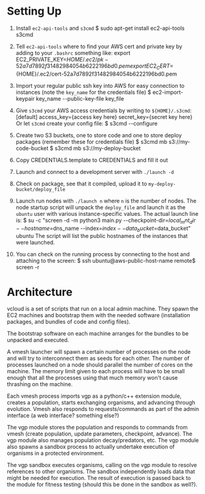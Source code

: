 Setting Up
==========

1.	Install `ec2-api-tools` and `s3cmd`
		$ sudo apt-get install ec2-api-tools s3cmd

1.	Tell `ec2-api-tools` where to find your AWS cert and private key by adding to your `.bashrc` something like:
		export EC2_PRIVATE_KEY=${HOME}/.ec2/pk-52a7d7892f31482984054b6222196bd0.pem
		export EC2_CERT=${HOME}/.ec2/cert-52a7d7892f31482984054b6222196bd0.pem

1.	Import your regular public ssh key into AWS for easy connection to instances (note the `key_name` for the credentials file)
		$ ec2-import-keypair key_name --public-key-file key_file

1.	Give `s3cmd` your AWS access credentials by writing to `${HOME}/.s3cmd`:
		[default]
		access_key={access key here}
		secret_key={secret key here}
	Or let `s3cmd` create your config file:
		$ s3cmd --configure

1.	Create two S3 buckets, one to store code and one to store deploy packages (remember these for credentials file)
		$ s3cmd mb s3://my-code-bucket
		$ s3cmd mb s3://my-deploy-bucket

1.	Copy CREDENTIALS.template to CREDENTIALS and fill it out
1.	Launch and connect to a development server with `./launch -d`
1.	Check on package, see that it compiled, upload it to `my-deploy-bucket/deploy_file`
1.	Launch run nodes with `./launch n` where `n` is the number of nodes. The node startup script will unpack the `deploy_file` and launch it as the `ubuntu` user with various instance-specific values. The actual launch line is:
		$ su -c "screen -d -m python3 main.py --checkpoint-dir=$local_mnt_dir \
			--hostname=$dns_name --index=$index --data_bucket=$data_bucket" ubuntu
	The script will list the public hostnames of the instances that were launched.

1.	You can check on the running process by connecting to the host and attaching to the screen:
		$ ssh ubuntu@aws-public-host-name
		remote$ screen -r

Architecture
============

vcloud is a set of scripts that run on a local admin machine. They spawn the EC2 machines and bootstrap them with the needed software (installation packages, and bundles of code and config files).

The bootstrap software on each machine arranges for the bundles to be unpacked and executed.

A vmesh launcher will spawn a certain number of processes on the node and will try to interconnect them as seeds for each other. The number of processes launched on a node should parallel the number of cores on the machine. The memory limit given to each process will have to be small enough that all the processes using that much memory won't cause thrashing on the machine.

Each vmesh process imports vgp as a python/c++ extension module, creates a population, starts exchanging organisms, and advancing through evolution. Vmesh also responds to requests/commands as part of the admin interface (a web interface? something else?)

The vgp module stores the population and responds to commands from vmesh (create population, update parameters, checkpoint, advance). The vgp module also manages population decay/predators, etc. The vgp module also spawns a sandbox process to actually undertake execution of organisms in a protected environment.

The vgp sandbox executes organisms, calling on the vgp module to resolve references to other organisms. The sandbox independently loads data that might be needed for execution. The result of execution is passed back to the module for fitness testing (should this be done in the sandbox as well?).

